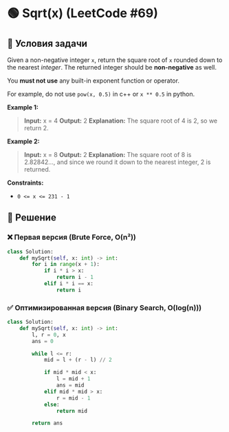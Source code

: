 # 🟢 Sqrt(x) (LeetCode #69)

## 📌 Условия задачи

Given a non-negative integer `x`, return the square root of `x` rounded down to the nearest *integer*. The returned integer should be **non-negative** as well.

You **must not use** any built-in exponent function or operator.

For example, do not use `pow(x, 0.5)` in c++ or `x ** 0.5` in python.
 

**Example 1:**

> **Input:** x = 4
> **Output:** 2
> **Explanation:** The square root of 4 is 2, so we return 2.

**Example 2:**

> **Input:** x = 8
> **Output:** 2
> **Explanation:** The square root of 8 is 2.82842..., and since we round it down to the nearest integer, 2 is returned.
 

**Constraints:**

- `0 <= x <= 231 - 1`

## 🚀 Решение

### ❌ Первая версия (Brute Force, O(n²))

```python
class Solution:
    def mySqrt(self, x: int) -> int:
        for i in range(x + 1):
            if i * i > x:
                return i - 1
            elif i * i == x:
                return i
```

### ✅ Оптимизированная версия (Binary Search, O(log(n)))

```python
class Solution:
    def mySqrt(self, x: int) -> int:
        l, r = 0, x
        ans = 0

        while l <= r:
            mid = l + (r - l) // 2

            if mid * mid < x:
                l = mid + 1
                ans = mid
            elif mid * mid > x:
                r = mid - 1
            else:
                return mid

        return ans
```